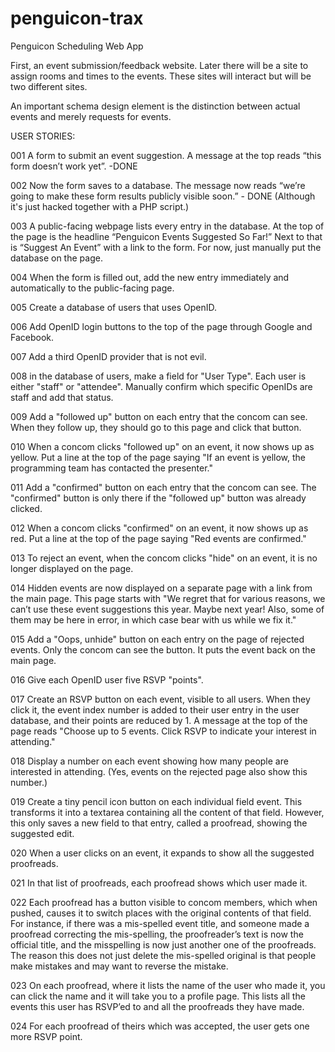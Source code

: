 penguicon-trax
==============

Penguicon Scheduling Web App

First, an event submission/feedback website. Later there will be a site to assign rooms and times to the events. These sites will interact but will be two different sites.

An important schema design element is the distinction between actual events and merely requests for events. 

USER STORIES:

001 A form to submit an event suggestion. A message at the top reads “this form doesn’t work yet”. -DONE

002 Now the form saves to a database. The message now reads “we’re going to make these form results publicly visible soon.” - DONE (Although it's just hacked together with a PHP script.)

003 A public-facing webpage lists every entry in the database. At the top of the page is the headline “Penguicon Events Suggested So Far!” Next to that is “Suggest An Event” with a link to the form. For now, just manually put the database on the page.
 
004 When the form is filled out, add the new entry immediately and automatically to the public-facing page. 

005 Create a database of users that uses OpenID. 

006 Add OpenID login buttons to the top of the page through Google and Facebook.

007 Add a third OpenID provider that is not evil.

008 in the database of users, make a field for "User Type". Each user is either "staff" or "attendee". Manually confirm which specific OpenIDs are staff and add that status.

009 Add a "followed up" button on each entry that the concom can see. When they follow up, they should go to this page and click that button.

010 When a concom clicks "followed up" on an event, it now shows up as yellow. Put a line at the top of the page saying "If an event is yellow, the programming team has contacted the presenter." 

011 Add a "confirmed" button on each entry that the concom can see. The "confirmed" button is only there if the "followed up" button was already clicked. 

012 When a concom clicks "confirmed" on an event, it now shows up as red. Put a line at the top of the page saying "Red events are confirmed." 

013 To reject an event, when the concom clicks "hide" on an event, it is no longer displayed on the page.

014 Hidden events are now displayed on a separate page with a link from the main page. This page starts with "We regret that for various reasons, we can’t use these event suggestions this year. Maybe next year! Also, some of them may be here in error, in which case bear with us while we fix it."

015 Add a "Oops, unhide" button on each entry on the page of rejected events. Only the concom can see the button. It puts the event back on the main page. 

016 Give each OpenID user five RSVP "points".

017 Create an RSVP button on each event, visible to all users. When they click it, the event index number is added to their user entry in the user database, and their points are reduced by 1. A message at the top of the page reads "Choose up to 5 events. Click RSVP to indicate your interest in attending."

018 Display a number on each event showing how many people are interested in attending. (Yes, events on the rejected page also show this number.)

019 Create a tiny pencil icon button on each individual field event. This transforms it into a textarea containing all the content of that field. However, this only saves a new field to that entry, called a proofread, showing the suggested edit.

020 When a user clicks on an event, it expands to show all the suggested proofreads.

021 In that list of proofreads, each proofread shows which user made it.

022 Each proofread has a button visible to concom members, which when pushed, causes it to switch places with the original contents of that field. For instance, if there was a mis-spelled event title, and someone made a proofread correcting the mis-spelling, the proofreader’s text is now the official title, and the misspelling is now just another one of the proofreads. The reason this does not just delete the mis-spelled original is that people make mistakes and may want to reverse the mistake.

023 On each proofread, where it lists the name of the user who made it, you can click the name and it will take you to a profile page. This lists all the events this user has RSVP’ed to and all the proofreads they have made.

024 For each proofread of theirs which was accepted, the user gets one more RSVP point. 
